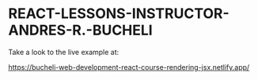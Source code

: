 # REACT-LESSONS-INSTRUCTOR-ANDRES-R.-BUCHELI

Take a look to the live example at:

https://bucheli-web-development-react-course-rendering-jsx.netlify.app/


